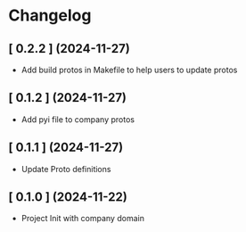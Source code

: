 # Changelog

## [ 0.2.2 ] (2024-11-27)

- Add build protos in Makefile to help users to update protos

## [ 0.1.2 ] (2024-11-27)

- Add pyi file to company protos

## [ 0.1.1 ] (2024-11-27)

- Update Proto definitions

## [ 0.1.0 ] (2024-11-22)

- Project Init with company domain
